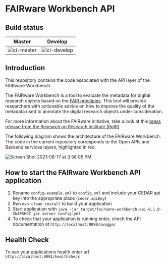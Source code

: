 # FAIRware Workbench API

Build status
---

| Master  | Develop |
| ------------- | ------------- |
| ![ci-master](https://github.com/metadatacenter/fairware-workbench-api/actions/workflows/ci.yml/badge.svg?branch=master)  | ![ci-develop](https://github.com/metadatacenter/fairware-workbench-api/actions/workflows/ci.yml/badge.svg?branch=develop)  |

Introduction
---
This repository contains the code associated with the API layer of the FAIRware Workbench. 

The FAIRware Workbench is a tool to evaluate the metadata for digital research objects based on the [FAIR principles](https://www.go-fair.org/fair-principles/). This tool will provide researchers with actionable advice on how to improve the quality of the metadata used to annotate the digital research objects under consideration.

For more information about the FAIRware initiative, take a look at this [press release from the Research on Research Institute (RoRI)](https://researchonresearch.org/tpost/9f5ems1x81-rori-selects-the-stanford-center-for-bio).

The following diagram shows the architecture of the FAIRware Workbench. The code in the current repository corresponds to the Open APIs and Backend services layers, highlighted in red.

![Screen Shot 2021-08-17 at 3 58 05 PM](https://user-images.githubusercontent.com/7634440/129739276-388240df-c742-43ff-bd5c-a2627f956fe9.png)


How to start the FAIRware Workbench API application
---

1. Rename `config-example.yml` to `config.yml` and include your CEDAR api key into the appropriate place (`cedar.apiKey`)
2. Run `mvn clean install` to build your application
3. Start application with `java -jar target/fairware-workbench-api-0.1.0-SNAPSHOT.jar server config.yml`
4. To check that your application is running enter, chech the API documentation at `http://localhost:9090/swagger`

Health Check
---

To see your applications health enter url `http://localhost:9091/healthcheck`
